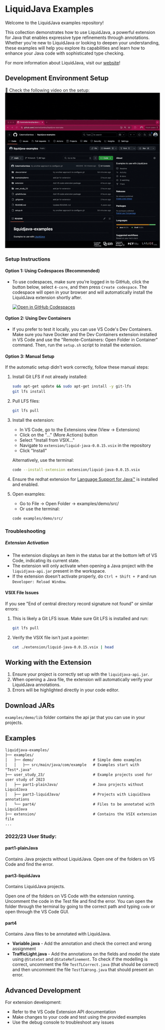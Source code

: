 # LiquidJava Examples

Welcome to the LiquidJava examples repository! 

This collection demonstrates how to use LiquidJava, a powerful extension for Java that enables expressive type refinements through annotations. Whether you're new to LiquidJava or looking to deepen your understanding, these examples will help you explore its capabilities and learn how to enhance your Java code with sophisticated type checking.

For more information about LiquidJava, visit our [website](https://catarinagamboa.github.io/liquidjava.html)!

## Development Environment Setup
🚀 Check the following video on the setup:
![Video of the steps above](./figs/steps2.gif)

### Setup Instructions

#### Option 1: Using Codespaces (Recommended)

- To use codespaces, make sure you’re logged in to GitHub, click the button below, select `4-core`, and then press `Create codespace`. The codespace will open in your browser and will automatically install the LiquidJava extension shortly after.

   [![Open in GitHub Codespaces](https://github.com/codespaces/badge.svg)](https://codespaces.new/CatarinaGamboa/liquidjava-examples)

#### Option 2: Using Dev Containers

- If you prefer to test it locally, you can use VS Code's Dev Containers. Make sure you have Docker and the Dev Containers extension installed in VS Code and use the "Remote-Containers: Open Folder in Container" command. Then, run the `setup.sh` script to install the extension.

#### Option 3: Manual Setup

If the automatic setup didn't work correctly, follow these manual steps:

1. Install Git LFS if not already installed:
   ```bash
   sudo apt-get update && sudo apt-get install -y git-lfs
   git lfs install
   ```

2. Pull LFS files:
   ```bash
   git lfs pull
   ```

3. Install the extension:
   - In VS Code, go to the Extensions view (View → Extensions)
   - Click on the "..." (More Actions) button
   - Select "Install from VSIX..."
   - Navigate to `extension/liquid-java-0.0.15.vsix` in the repository
   - Click "Install"

   Alternatively, use the terminal:
   ```bash
   code --install-extension extension/liquid-java-0.0.15.vsix
   ```

4. Ensure the redhat extension for [Language Support for Java™](https://marketplace.visualstudio.com/items?itemName=redhat.java) is installed and enabled.

5. Open examples:
   - Go to File → Open Folder → examples/demo/src/
   - Or use the terminal:
   ```bash
   code examples/demo/src/
   ```

### Troubleshooting

##### Extension Activation

- The extension displays an item in the status bar at the bottom left of VS Code, indicating its current state.
- The extension will only activate when opening a Java project with the `liquidjava-api.jar` present in the workspace.
- If the extension doesn't activate properly, do `Ctrl + Shift + P` and run `Developer: Reload Window`.

#### VSIX File Issues

If you see "End of central directory record signature not found" or similar errors:

1. This is likely a Git LFS issue. Make sure Git LFS is installed and run:
   ```bash
   git lfs pull
   ```

2. Verify the VSIX file isn't just a pointer:
   ```bash
   cat ./extension/liquid-java-0.0.15.vsix | head
   ```

## Working with the Extension

1. Ensure your project is correctly set up with the `liquidjava-api.jar`.
2. When opening a Java file, the extension will automatically verify your LiquidJava annotations.
3. Errors will be highlighted directly in your code editor.

## Download JARs

`examples/demo/lib` folder contains the api jar that you can use in your projects.


## Examples
```
liquidjava-examples/
├── examples/                          
│   ├── demo/                           # Simple demo examples
│   │   ├── src/main/java/com/example   # Examples start with "Test*.java"
├── user_study_23/                      # Example projects used for user study of 2023
│   ├── part1-plainJava/                # Java projects without LiquidJava
│   ├── part3-liquidJava/               # Projects with LiquidJava annotations
│   └── part4/                          # Files to be annotated with LiquidJava
├── extension/                          # Contains the VSIX extension file
...
```
### 2022/23 User Study:
#### part1-plainJava
Contains Java projects without LiquidJava.
Open one of the folders on VS Code and find the error.

#### part3-liquidJava
Contains LiquidJava projects.

Open one of the folders on VS Code with the extension running. Uncomment the code in the Test file and find the error. You can open the folder through the terminal by going to the correct path and typing `code` or open through the VS Code GUI.

#### part4
Contains Java files to be annotated with LiquidJava.
- **Variable.java** - Add the annotation and check the correct and wrong assignment
- **TrafficLight.java** - Add the annotations on the fields and model the state using `@StateSet` and `@StateRefinement`. To check if the modelling is correct, uncomment the file `TestTLCorrect.java` (that should be correct) and then uncomment the file `TestTLWrong.java` that should present an error.
## Advanced Development

For extension development:
- Refer to the VS Code Extension API documentation
- Make changes to your code and test using the provided examples
- Use the debug console to troubleshoot any issues
